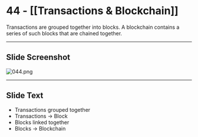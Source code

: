 # 44 - [[Transactions & Blockchain]]

Transactions are grouped together into blocks. A blockchain contains a series of such blocks that are chained together.

___
## Slide Screenshot
![044.png](../images/ethereum101/044.png)
___
## Slide Text
- Transactions grouped together
- Transactions -> Block
- Blocks linked together
- Blocks -> Blockchain 

